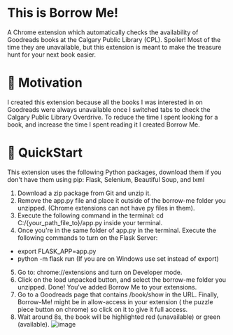 # This is Borrow Me! 

A Chrome extension which automatically checks the availability of Goodreads books at the Calgary Public Library (CPL). 
Spoiler! Most of the time they are unavailable, but this extension is meant to make the treasure hunt for your next book easier. 

# 🌟 Motivation
I created this extension because all the books I was interested in on Goodreads were always unavailable once I switched tabs to check the Calgary Public Library Overdrive.
To reduce the time I spent looking for a book, and increase the time I spent reading it I created Borrow Me. 

# 🚀 QuickStart
This extension uses the following Python packages, download them if you don't have them using pip: 
Flask, Selenium, Beautiful Soup, and lxml

1. Download a zip package from Git and unzip it.
2. Remove the app.py file and place it outside of the borrow-me folder you unzipped. (Chrome extensions can not have py files in them).
3. Execute the following command in the terminal: cd C:/{your_path_file_to}/app.py inside your terminal.
4. Once you're in the same folder of app.py in the terminal. Execute the following commands to turn on the Flask Server:
  * export FLASK_APP=app.py 
  * python -m flask run
  (If you are on Windows use set instead of export)
5. Go to: chrome://extensions and turn on Developer mode.
6.  Click on the load unpacked button, and select the borrow-me folder you unzipped. Done! You've added Borrow Me to your extensions.
7.  Go to a Goodreads page that contains /book/show in the URL. Finally, Borrow-Me! might be in allow-access in your extension ( the puzzle piece button on chrome) so click on it to give it full access.
9.  Wait around 8s, the book will be highlighted red (unavailable)  or green (available).
![image](https://github.com/enibalo/Borrow-Me/assets/49178664/bd8c99a8-16f0-44ae-92e4-81625b905fcd)



